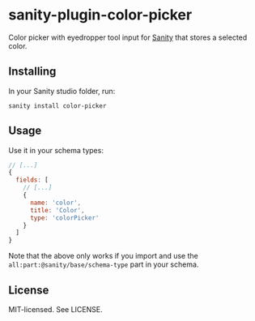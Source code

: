 # sanity-plugin-color-picker

Color picker with eyedropper tool input for [Sanity](https://sanity.io/) that stores a selected color.

## Installing

In your Sanity studio folder, run:

```
sanity install color-picker 
```


## Usage

Use it in your schema types:

```js
// [...]
{
  fields: [
    // [...]
    {
      name: 'color',
      title: 'Color',
      type: 'colorPicker'
    }
  ]
}
```

Note that the above only works if you import and use the `all:part:@sanity/base/schema-type` part in your schema.

## License

MIT-licensed. See LICENSE.
